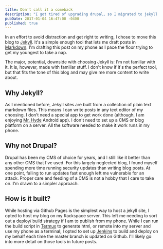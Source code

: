 ```yaml
---
title: Don't call it a comeback
description: "I got tired of upgrading drupal, so I migrated to jekyll."
pubDate: 2017-01-04 16:47:00 -0400
published: true
---
```


In an effort to avoid distraction and get right to writing, I chose to move this blog to [Jekyll](https://jekyllrb.com/). It's a simple enough tool that lets me draft posts in [Markdown](https://daringfireball.net/projects/markdown/). I'm drafting this post on my phone as I pace the floor trying to get my youngest to take a nap.

The major, potential, downside with choosing Jekyll is: I'm not familiar with it.
It is, however, made with familiar stuff. I don't know if it's the perfect tool,
but that fits the tone of this blog and may give me more content to write about.

## Why Jekyll?

As I mentioned before, Jekyll sites are built from a collection of plain text
markdown files. This means I can write posts in any text editor of my choosing.
I don't need a special app to get work done (although, I am enjoying [Mr. Hyde](https://play.google.com/store/apps/details?id=org.faudroids.mrhyde) Android app).
I don't need to set up a CMS or blog platform on a server. All the software
needed to make it work runs in my phone.

## Why not Drupal?

Drupal has been my CMS of choice for years, and I still like it better than any
other CMS that I've used. For this largely neglected blog, I found myself
spending more time running security updates than writing blog posts. At one
point, failing to run updates fast enough left me vulnerable for an attack.
Proper care and feeding of a CMS is not a hobby that I care to take on. I'm
drawn to a simpler approach.

## How is it built?

While hosting via Github Pages is the simplest way to host a jekyll site, I opted to host my blog on my Rackspace server. This left me needing to sort out a deploy/ build strategy if I am to publish from my phone. While I can run the build script in [Termux](https://termux.com/) to generate html, or remote into my server and use my phone as a terminal, I opted to set up [Jenkins](https://jenkins.io/) to build and deploy on my behalf each time the master branch is updated on Github. I'll likely go into more detail on those tools in future posts.
